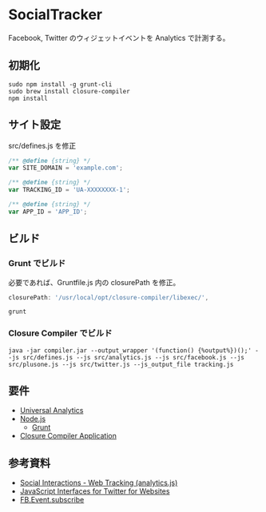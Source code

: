 # SocialTracker

Facebook, Twitter のウィジェットイベントを Analytics で計測する。


## 初期化

```shell
sudo npm install -g grunt-cli
sudo brew install closure-compiler
npm install
```

## サイト設定

src/defines.js を修正

```js
/** @define {string} */
var SITE_DOMAIN = 'example.com';

/** @define {string} */
var TRACKING_ID = 'UA-XXXXXXXX-1';

/** @define {string} */
var APP_ID = 'APP_ID';
```

## ビルド

### Grunt でビルド

必要であれば、Gruntfile.js 内の closurePath を修正。

```js
closurePath: '/usr/local/opt/closure-compiler/libexec/',
```

```shell
grunt
```

### Closure Compiler でビルド

```shell
java -jar compiler.jar --output_wrapper '(function() {%output%})();' --js src/defines.js --js src/analytics.js --js src/facebook.js --js src/plusone.js --js src/twitter.js --js_output_file tracking.js
```

## 要件

- [Universal Analytics](https://developers.google.com/analytics/devguides/collection/analyticsjs/)
- [Node.js](http://nodejs.org/)
    - [Grunt](http://gruntjs.com/)
- [Closure Compiler Application](https://developers.google.com/closure/compiler/docs/gettingstarted_app?hl=ja)


## 参考資料

- [Social Interactions - Web Tracking (analytics.js)](https://developers.google.com/analytics/devguides/collection/analyticsjs/social-interactions)
- [JavaScript Interfaces for Twitter for Websites](https://dev.twitter.com/docs/intents/events)
- [FB.Event.subscribe](https://developers.facebook.com/docs/reference/javascript/FB.Event.subscribe/)
